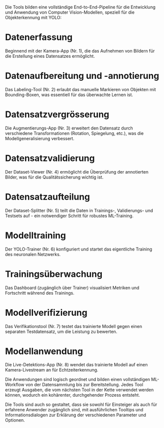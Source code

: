 Die Tools bilden eine vollständige End-to-End-Pipeline für die Entwicklung und Anwendung von Computer Vision-Modellen, speziell für die Objekterkennung mit YOLO:

# Datenerfassung

Beginnend mit der Kamera-App (Nr. 1), die das Aufnehmen von Bildern für die Erstellung eines Datensatzes ermöglicht.

# Datenaufbereitung und -annotierung

Das Labeling-Tool (Nr. 2) erlaubt das manuelle Markieren von Objekten mit Bounding-Boxen, was essentiell für das überwachte Lernen ist.

# Datensatzvergrösserung
Die Augmentierungs-App (Nr. 3) erweitert den Datensatz durch verschiedene Transformationen (Rotation, Spiegelung, etc.), was die Modellgeneralisierung verbessert.

# Datensatzvalidierung

Der Dataset-Viewer (Nr. 4) ermöglicht die Überprüfung der annotierten Bilder, was für die Qualitätssicherung wichtig ist.

# Datensatzaufteilung

Der Dataset-Splitter (Nr. 5) teilt die Daten in Trainings-, Validierungs- und Testsets auf - ein notwendiger Schritt für robustes ML-Training.

# Modelltraining

Der YOLO-Trainer (Nr. 6) konfiguriert und startet das eigentliche Training des neuronalen Netzwerks.

# Trainingsüberwachung

Das Dashboard (zugänglich über Trainer) visualisiert Metriken und Fortschritt während des Trainings.

# Modellverifizierung

Das Verifikationstool (Nr. 7) testet das trainierte Modell gegen einen separaten Testdatensatz, um die Leistung zu bewerten.

# Modellanwendung

Die Live-Detektions-App (Nr. 8) wendet das trainierte Modell auf einen Kamera-Livestream an für Echtzeiterkennung.

Die Anwendungen sind logisch geordnet und bilden einen vollständigen ML-Workflow von der Datensammlung bis zur Bereitstellung. Jedes Tool erzeugt Ausgaben, die vom nächsten Tool in der Kette verwendet werden können, wodurch ein kohärenter, durchgehender Prozess entsteht.

Die Tools sind auch so gestaltet, dass sie sowohl für Einsteiger als auch für erfahrene Anwender zugänglich sind, mit ausführlichen Tooltips und Informationsdialogen zur Erklärung der verschiedenen Parameter und Optionen.